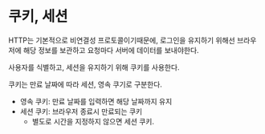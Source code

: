 쿠키, 세션
==
HTTP는 기본적으로 비연결성 프로토콜이기때문에, 로그인을 유지하기 위해선 브라우저에 해당 정보를 보관하고 요청마다 서버에 데이터를 보내야한다.

사용자를 식별하고, 세션을 유지하기 위해 쿠키를 사용한다.

쿠키는 만료 날짜에 따라 세션, 영속 쿠기로 구분한다.
- 영속 쿠키: 만료 날짜를 입력하면 해당 날짜까지 유지
- 세션 쿠키: 브라우저 종료시 만료되는 쿠키
  - 별도로 시간을 지정하지 않으면 세션 쿠키.

